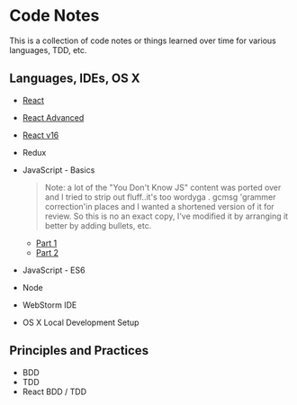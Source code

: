 # Code Notes

This is a collection of code notes or things learned over time for various languages, TDD, etc.

## Languages, IDEs, OS X

- [React](react-basics.md)
- [React Advanced](react-advanced.md)
- [React v16](react-v16.md)
- Redux
- JavaScript - Basics

  >  Note: a lot of the "You Don't Know JS" content was ported over and I tried to strip out fluff..it's too wordyga .
   gcmsg 'grammer correction'in places and I wanted a shortened version of it for review.  So this is no an exact copy, I've modified it by arranging it better by adding bullets, etc.
    - [Part 1](js-basics-notes.md)
    - [Part 2](js-basics-notes-2.md)
- JavaScript - ES6
- Node
- WebStorm IDE
- OS X Local Development Setup

## Principles and Practices
- BDD
- TDD
- React BDD / TDD